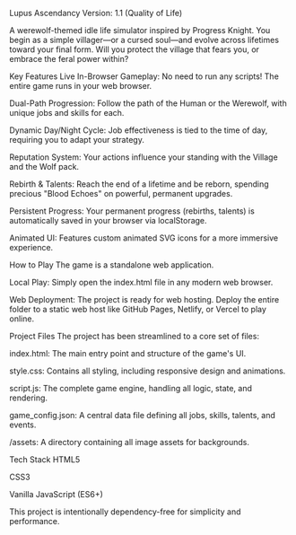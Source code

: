 Lupus Ascendancy
Version: 1.1 (Quality of Life)

A werewolf-themed idle life simulator inspired by Progress Knight. You begin as a simple villager—or a cursed soul—and evolve across lifetimes toward your final form. Will you protect the village that fears you, or embrace the feral power within?

Key Features
Live In-Browser Gameplay: No need to run any scripts! The entire game runs in your web browser.

Dual-Path Progression: Follow the path of the Human or the Werewolf, with unique jobs and skills for each.

Dynamic Day/Night Cycle: Job effectiveness is tied to the time of day, requiring you to adapt your strategy.

Reputation System: Your actions influence your standing with the Village and the Wolf pack.

Rebirth & Talents: Reach the end of a lifetime and be reborn, spending precious "Blood Echoes" on powerful, permanent upgrades.

Persistent Progress: Your permanent progress (rebirths, talents) is automatically saved in your browser via localStorage.

Animated UI: Features custom animated SVG icons for a more immersive experience.

How to Play
The game is a standalone web application.

Local Play: Simply open the index.html file in any modern web browser.

Web Deployment: The project is ready for web hosting. Deploy the entire folder to a static web host like GitHub Pages, Netlify, or Vercel to play online.

Project Files
The project has been streamlined to a core set of files:

index.html: The main entry point and structure of the game's UI.

style.css: Contains all styling, including responsive design and animations.

script.js: The complete game engine, handling all logic, state, and rendering.

game_config.json: A central data file defining all jobs, skills, talents, and events.

/assets: A directory containing all image assets for backgrounds.

Tech Stack
HTML5

CSS3

Vanilla JavaScript (ES6+)

This project is intentionally dependency-free for simplicity and performance.